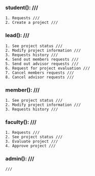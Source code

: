 ### student(): ///
    1. Requests ///
    2. Create a project ///

### lead(): ///
    1. See project status ///
    2. Modify project information ///
    3. Requests history ///
    4. Send out members requests ///
    5. Send out advisor requests ///
    6. Request for project evaluation ///
    7. Cancel members requests ///
    8. Cancel advisor requests ///

### member(): ///
    1. See project status ///
    2. Modify project information ///
    3. Requests history ///

### faculty(): ///
    1. Requests ///
    2. See project status ///
    3. Evaluate project ///
    4. Approve project ///

### admin(): ///
    ///